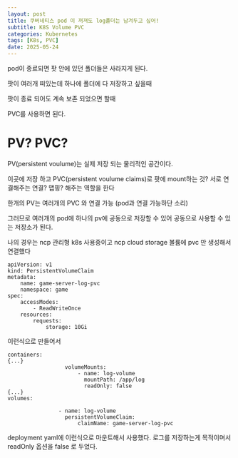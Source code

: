 ```yaml
---
layout: post
title: 쿠버네티스 pod 이 꺼져도 log폴더는 남겨두고 싶어!
subtitle: K8S Volume PVC
categories: Kubernetes
tags: [K8s, PVC]
date: 2025-05-24
---
```



pod이 종료되면 팟 안에 있던 폴더들은 사라지게 된다.

팟이 여러개 떠있는데 하나에 폴더에 다 저장하고 싶을때

팟이 종료 되어도 계속 보존 되었으면 할때

PVC를 사용하면 된다.

# PV? PVC?
PV(persistent voulume)는 실제 저장 되는 물리적인 공간이다.

이곳에 저장 하고 PVC(persistent voulume claims)로 팟에 mount하는 것?
서로 연결해주는 연결? 맵핑? 해주는 역할을 한다

한개의 PV는 여러개의 PVC 와 연결 가능 (pod과 연결 가능하단 소리)

그러므로 여러개의 pod에 하나의 pv에 공동으로 저장할 수 있어 공동으로 사용할 수 있는 저장소가 된다.

나의 경우는 ncp 관리형 k8s 사용중이고
ncp cloud storage 볼륨에 pvc 만 생성해서 연결했다

```
apiVersion: v1
kind: PersistentVolumeClaim
metadata:
    name: game-server-log-pvc
    namespace: game
spec:
    accessModes:
        - ReadWriteOnce
    resources:
        requests:
            storage: 10Gi

```

이런식으로 만들어서 

```
containers:
{...}
                  volumeMounts:
                      - name: log-volume
                        mountPath: /app/log
                        readOnly: false
{...}
volumes:
                
                - name: log-volume
                  persistentVolumeClaim:
                      claimName: game-server-log-pvc
```

deployment yaml에 이런식으로 마운트해서 사용했다.
로그를 저장하는게 목적이며서 readOnly 옵션을 false 로 두었다.


